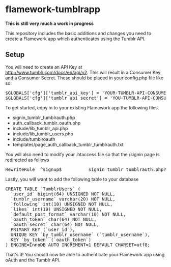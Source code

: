 flamework-tumblrapp
===

**This is still very much a work in progress**

This repository includes the basic additions and changes you need to create a Flamework app which authenticates using the Tumblr API.

Setup
---

You will need to create an API Key at http://www.tumblr.com/docs/en/api/v2. This will result in a Consumer Key and a Consumer Secret. These should be placed in your config.php file like so:

<pre>$GLOBALS['cfg']['tumblr_api_key'] = 'YOUR-TUMBLR-API-CONSUMER-KEY';
$GLOBALS['cfg']['tumblr_api_secret'] = 'YOU-TUMBLR-API-CONSUMER-SECRET';
</pre>

To get started, copy in to your existing Flamework app the following files.

<ul><li>signin_tumblr_tumblrauth.php</li>
<li>auth_callback_tumblr_oauth.php</li>
<li>include/lib_tumblr_api.php</li>
<li>include/lib_tumblr_users.php</li>
<li>include/tumblroauth</li>
<li>templates/page_auth_callback_tumblr_tumblrauth.txt</li></ul>

You will also need to modify your .htaccess file so that the /signin page is redirected as follows

<pre>RewriteRule  ^signup$			signin_tumblr_tumblrauth.php?%{QUERY_STRING}		[L]</pre>

Lastly, you will want to add the following table to your database

<pre>CREATE TABLE `TumblrUsers` (
  `user_id` bigint(64) UNSIGNED NOT NULL,
  `tumblr_username` varchar(20) NOT NULL,
  `following` int(10) UNSIGNED NOT NULL,
  `likes` int(10) UNSIGNED NOT NULL,
  `default_post_format` varchar(10) NOT NULL,
  `oauth_token` char(64) NOT NULL,
  `oauth_secret` char(64) NOT NULL,  
  PRIMARY KEY (`user_id`),
  UNIQUE KEY `by_tumblr_username` (`tumblr_username`),
  KEY `by_token` (`oauth_token`)
) ENGINE=InnoDB AUTO_INCREMENT=1 DEFAULT CHARSET=utf8;</pre>

That's it! You should now be able to authenticate your Flamework app using oAuth and the Tumblr API.
